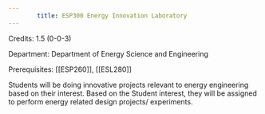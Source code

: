 ```yaml
---
        title: ESP300 Energy Innovation Laboratory
---
```

Credits: 1.5 (0-0-3)

Department: Department of Energy Science and Engineering

Prerequisites: [[ESP260]], [[ESL280]]

Students will be doing innovative projects relevant to energy engineering based on their interest. Based on the Student interest, they will be assigned to perform energy related design projects/ experiments.